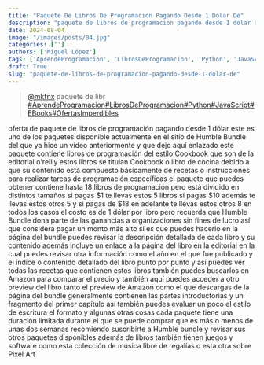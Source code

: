 ```yaml
---
title: "Paquete De Libros De Programacion Pagando Desde 1 Dolar De"
description: "paquete de libros de programacion pagando desde 1 dolar de"
date: 2024-08-04
image: "/images/posts/04.jpg"
categories: ['']
authors: ['Miguel López']
tags: ['AprendeProgramacion', 'LibrosDeProgramacion', 'Python', 'JavaScript', 'EBooks', 'OfertasImperdibles']
draft: True
slug: "paquete-de-libros-de-programacion-pagando-desde-1-dolar-de"
---
```


<blockquote class="tiktok-embed" cite="{https://www.tiktok.com/@mkfnx/video/7216835313598041349}" data-video-id="7216835313598041349" style="max-width: 605px;min-width: 325px;" > <section> <a target="_blank" title="@mkfnx" href="https://www.tiktok.com/@mkfnx?refer=embed">@mkfnx</a> paquete de libr </section> <a title="AprendeProgramacion" target="_blank" href="https://www.tiktok.com/tag/AprendeProgramacion?refer=embed">#AprendeProgramacion</a><a title="LibrosDeProgramacion" target="_blank" href="https://www.tiktok.com/tag/LibrosDeProgramacion?refer=embed">#LibrosDeProgramacion</a><a title="Python" target="_blank" href="https://www.tiktok.com/tag/Python?refer=embed">#Python</a><a title="JavaScript" target="_blank" href="https://www.tiktok.com/tag/JavaScript?refer=embed">#JavaScript</a><a title="EBooks" target="_blank" href="https://www.tiktok.com/tag/EBooks?refer=embed">#EBooks</a><a title="OfertasImperdibles" target="_blank" href="https://www.tiktok.com/tag/OfertasImperdibles?refer=embed">#OfertasImperdibles</a> </blockquote> <script async src="https://www.tiktok.com/embed.js"></script>

oferta de paquete de libros de programación pagando desde 1 dólar este es uno de los paquetes disponible actualmente en el sitio de Humble Bundle del que ya hice un video anteriormente y que dejo aquí enlazado este paquete contiene libros de programación del estilo Cookbook que son de la editorial o'reilly estos libros se titulan Cookbook o libro de cocina debido a que su contenido está compuesto básicamente de recetas o instrucciones para realizar tareas de programación específicas el paquete que puedes obtener contiene hasta 18 libros de programación pero está dividido en distintos tamaños si pagas $1 te llevas estos 5 libros si pagas $10 además te llevas estos otros 5 y si pagas de $18 en adelante te llevas estos otros 8 en todos los casos el costo es de 1 dólar por libro pero recuerda que Humble Bundle dona parte de las ganancias a organizaciones sin fines de lucro así que considera pagar un monto más alto si es que puedes hacerlo en la página del bundle puedes revisar la descripción detallada de cada libro y su contenido además incluye un enlace a la página del libro en la editorial en la cual puedes revisar otra información como el año en el que fue publicado y el índice o contenido detallado del libro punto por punto y así puedes ver todas las recetas que contienen estos libros también puedes buscarlos en Amazon para comparar el precio y también aquí puedes acceder a otro preview del libro tanto el preview de Amazon como el que descargas de la página del bundle generalmente contienen las partes introductorias y un fragmento del primer capítulo así también puedes evaluar un poco el estilo de escritura el formato y algunas otras cosas cada paquete tiene una duración limitada durante el que se puede comprar que es más o menos de unas dos semanas recomiendo suscribirte a Humble bundle y revisar sus otros paquetes disponibles además de libros también tienen juegos y software como esta colección de música libre de regalías o esta otra sobre Pixel Art 